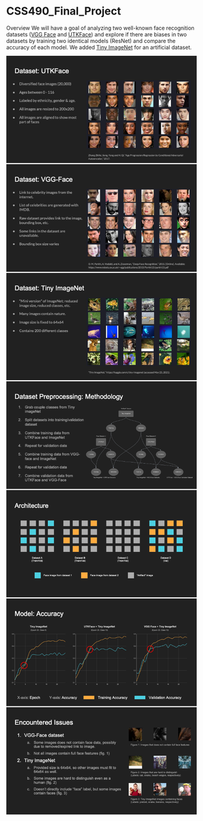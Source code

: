 # CSS490_Final_Project
Overview
We will have a goal of analyzing two well-known face recognition datasets ([VGG Face](https://www.robots.ox.ac.uk/~vgg/data/vgg_face/) and [UTKFace](https://susanqq.github.io/UTKFace/)) and explore if there are biases in two datasets by training two identical models (ResNet) and compare the accuracy of each model. We added [Tiny ImageNet](https://www.kaggle.com/c/tiny-imagenet) for an artificial dataset.


![](Images/UTK.png)
![](Images/VGG.png)
![](Images/TinyImageNet.png)
![](Images/Methodology.png)
![](Images/Architecture.png)
![](Images/Accuracy.png)
![](Images/EncounteredIssue.png)









